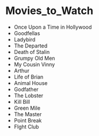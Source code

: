 # Movies_to_Watch
- Once Upon a Time in Hollywood
- Goodfellas
- Ladybird
- The Departed
- Death of Stalin
- Grumpy Old Men
- My Cousin Vinny
- Arthur
- Life of Brian
- Animal House
- Godfather
- The Lobster
- Kill Bill
- Green Mile
- The Master
- Point Break
- FIght Club
